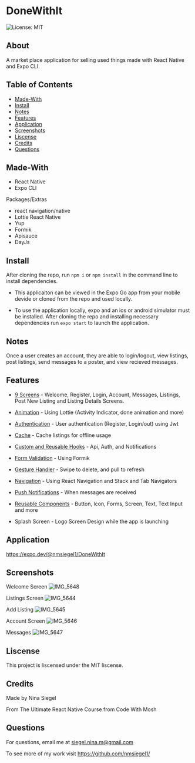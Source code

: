 # DoneWithIt

![License: MIT](https://img.shields.io/badge/License-MIT-yellow.svg)

## About

A market place application for selling used things made with React Native and Expo CLI.

## Table of Contents

- [Made-With](#Made-with)
- [Install](#Install)
- [Notes](#Notes)
- [Features](#Features)
- [Application](#Application)
- [Screenshots](#Screenshots)
- [Liscense](#Liscense)
- [Credits](#Credits)
- [Questions](#Questions)

## Made-With

- React Native
- Expo CLI

Packages/Extras

- react navigation/native
- Lottie React Native
- Yup
- Formik
- Apisauce
- DayJs

## Install

After cloning the repo, run `npm i` or `npm install` in the command line to install dependencies.

- This applicaiton can be viewed in the Expo Go app from your mobile devide or cloned from the repo and used locally.

- To use the application locally, expo and an ios or android simulator must be installed. After cloning the repo and installing necessary dependencies run `expo start` to launch the application.

## Notes

Once a user creates an account, they are able to login/logout, view listings, post listings, send messages to a poster, and view recieved messages.

## Features

- <u>9 Screens</u> - Welcome, Register, Login, Account, Messages, Listings, Post New Listing and Listing Details Screens.

- <u>Animation</u> - Using Lottie (Activity Indicator, done animation and more)

- <u>Authentication</u> - User authentication (Register, Login/out) using Jwt

- <u>Cache</u> - Cache listings for offline usage

- <u>Custom and Reusable Hooks</u> - Api, Auth, and Notifications

- <u>Form Validation</u> - Using Formik

- <u>Gesture Handler</u> - Swipe to delete, and pull to refresh

- <u>Navigation</u> - Using React Navigation and Stack and Tab Navigators

- <u>Push Notifications</u> - When messages are received

- <u>Reusable Components</u> - Button, Icon, Forms, Screen, Text, Text Input and more

- Splash Screen</u> - Logo Screen Design while the app is launching

## Application

https://expo.dev/@nmsiegel1/DoneWithIt

## Screenshots

Welcome Screen
![IMG_5648](https://user-images.githubusercontent.com/102773691/209692853-393cc6fe-509e-4d46-98ed-e7f98e92a9c6.jpg)

Listings Screen
![IMG_5644](https://user-images.githubusercontent.com/102773691/209692856-12d60abe-e8ac-4fa3-a69f-9d43dd562b55.jpg)

Add Listing
![IMG_5645](https://user-images.githubusercontent.com/102773691/209692849-fc39ff73-ed5f-47ac-b7f9-7645ecfe78a7.jpg)

Account Screen
![IMG_5646](https://user-images.githubusercontent.com/102773691/209692851-b2a3e7b4-f94c-41af-868b-362ad63d1314.jpg)

Messages
![IMG_5647](https://user-images.githubusercontent.com/102773691/209692855-cad93439-e740-4338-bcf9-4e6b4e9cbae9.jpg)

## Liscense

This project is liscensed under the MIT liscense.

## Credits

Made by Nina Siegel

From The Ultimate React Native Course from Code With Mosh

## Questions

For questions, email me at siegel.nina.m@gmail.com

To see more of my work visit https://github.com/nmsiegel1/
